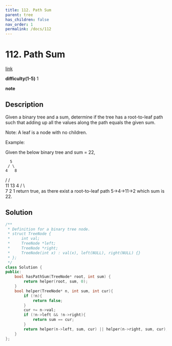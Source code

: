 ```yaml
---
title: 112. Path Sum
parent: tree
has_children: false
nav_order: 1
permalink: /docs/112
---
```

# 112. Path Sum
[link](https://leetcode.com/problems/path-sum)

**difficulty(1-5)**
1

**note**

## Description
Given a binary tree and a sum, determine if the tree has a root-to-leaf path such that adding up all the values along the path equals the given sum.

Note: A leaf is a node with no children.

Example:

Given the below binary tree and sum = 22,

      5
     / \
    4   8
   /   / \
  11  13  4
 /  \      \
7    2      1
return true, as there exist a root-to-leaf path 5->4->11->2 which sum is 22.

## Solution
```c++
/**
 * Definition for a binary tree node.
 * struct TreeNode {
 *     int val;
 *     TreeNode *left;
 *     TreeNode *right;
 *     TreeNode(int x) : val(x), left(NULL), right(NULL) {}
 * };
 */
class Solution {
public:
    bool hasPathSum(TreeNode* root, int sum) {
        return helper(root, sum, 0);
    }
    bool helper(TreeNode* n, int sum, int cur){
        if (!n){
            return false;
        }
        cur += n->val;
        if (!n->left && !n->right){
            return sum == cur;
        }
        return helper(n->left, sum, cur) || helper(n->right, sum, cur);
    }
};
```